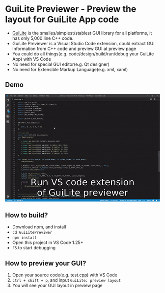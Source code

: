 # GuiLite Previewer - Preview the layout for GuiLite App code
- [GuiLite](https://github.com/idea4good/GuiLite) is the smalles/simplest/stablest GUI library for all platforms, it has only 5,000 line C++ code.
- GuiLite Previewer is a Visual Studio Code extension, could extract GUI information from C++ code and preview GUI at preview page
- You could do all things(e.g. code/design/build/run/debug your GuiLite App) with VS Code
- No need for special GUI editor(e.g. Qt designer)
- No need for Extensible Markup Language(e.g. xml, xaml)

## Demo
![demo](demo.gif)

## How to build?
- Download npm, and install
- `cd GuiLitePreviwer`
- `npm install` 
- Open this project in VS Code 1.25+
- `F5` to start debugging

## How to preview your GUI?
1. Open your source code(e.g. test.cpp) with VS Code
2. `ctrl + shift + p`, and input `GuiLite: preview layout`
3. You will see your GUI layout in preview page
